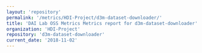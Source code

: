 ```yaml
---
layout: 'repository'
permalink: '/metrics/HDI-Project/d3m-dataset-downloader/'
title: 'DAI Lab OSS Metrics Metrics report for d3m-dataset-downloader'
organization: 'HDI-Project'
repository: 'd3m-dataset-downloader'
current_date: '2018-11-02'
---
```

